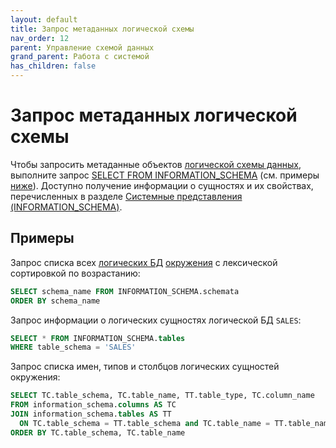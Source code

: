 ```yaml
---
layout: default
title: Запрос метаданных логической схемы
nav_order: 12
parent: Управление схемой данных
grand_parent: Работа с системой
has_children: false
---
```


# Запрос метаданных логической схемы

Чтобы запросить метаданные объектов [логической схемы данных](../../../Обзор_понятий_компонентов_и_связей/Основные_понятия/Логическая_схема_данных/Логическая_схема_данных.md), 
выполните запрос [SELECT FROM INFORMATION_SCHEMA](../../../Справочная_информация/Запросы_SQLplus/SELECT_FROM_INFORMATION_SCHEMA/SELECT_FROM_INFORMATION_SCHEMA.md) 
(см. примеры [ниже](#примеры)). Доступно получение информации о сущностях и их свойствах, перечисленных 
в разделе [Системные представления (INFORMATION_SCHEMA)](../../../Справочная_информация/Системные_представления_INFORMATION_SCHEMA/Системные_представления_INFORMATION_SCHEMA.md).

## Примеры

Запрос списка всех [логических БД](../../../Обзор_понятий_компонентов_и_связей/Основные_понятия/Логическая_база_данных/Логическая_база_данных.md) 
[окружения](../../../Обзор_понятий_компонентов_и_связей/Основные_понятия/Окружение/Окружение.md) 
с лексической сортировкой по возрастанию:
```sql
SELECT schema_name FROM INFORMATION_SCHEMA.schemata
ORDER BY schema_name
```

Запрос информации о логических сущностях логической БД `SALES`:
```sql
SELECT * FROM INFORMATION_SCHEMA.tables
WHERE table_schema = 'SALES'
```

Запрос списка имен, типов и столбцов логических сущностей окружения:
```sql
SELECT TC.table_schema, TC.table_name, TT.table_type, TC.column_name
FROM information_schema.columns AS TC
JOIN information_schema.tables AS TT
  ON TC.table_schema = TT.table_schema and TC.table_name = TT.table_name
ORDER BY TC.table_schema, TC.table_name
```